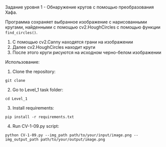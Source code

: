 Задание уровня 1 - Обнаружение кругов с помощью преобразования Хафа.

Программа сохраняет выбранное изображение с нарисованными кругами, найденными с помощью cv2.HoughCircles с помощью функции `find_circles()`.
1. С помощью cv2.Canny находятся грани на изображении
2. Далее cv2.HoughCircles находит круги
3. После этого круги рисуются на исходном черно-белом изображении

Использование:
1. Clone the repository:
```
git clone
```

2. Go to Level_1 task folder:
```
cd Level_1
```

3. Install requirements: 
```
pip install -r requirements.txt
```

4. Run CV-1-09.py script:
```
python CV-1-09.py --img_path path/to/your/input/image.png --img_output_path path/to/your/output/image.png
```
